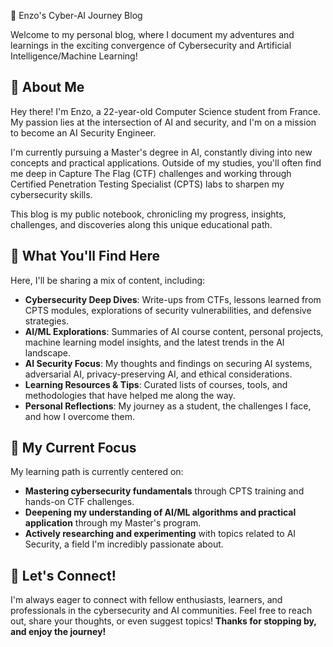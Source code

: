 🚀 Enzo's Cyber-AI Journey Blog

Welcome to my personal blog, where I document my adventures and learnings in the exciting convergence of Cybersecurity and Artificial Intelligence/Machine Learning!
## 👋 About Me

Hey there! I'm Enzo, a 22-year-old Computer Science student from France. My passion lies at the intersection of AI and security, and I'm on a mission to become an AI Security Engineer.

I'm currently pursuing a Master's degree in AI, constantly diving into new concepts and practical applications. Outside of my studies, you'll often find me deep in Capture The Flag (CTF) challenges and working through Certified Penetration Testing Specialist (CPTS) labs to sharpen my cybersecurity skills.

This blog is my public notebook, chronicling my progress, insights, challenges, and discoveries along this unique educational path.
## 🎯 What You'll Find Here

Here, I'll be sharing a mix of content, including:

- **Cybersecurity Deep Dives**: Write-ups from CTFs, lessons learned from CPTS modules, explorations of security vulnerabilities, and defensive strategies.
- **AI/ML Explorations**: Summaries of AI course content, personal projects, machine learning model insights, and the latest trends in the AI landscape.
- **AI Security Focus**: My thoughts and findings on securing AI systems, adversarial AI, privacy-preserving AI, and ethical considerations.
- **Learning Resources & Tips**: Curated lists of courses, tools, and methodologies that have helped me along the way.
- **Personal Reflections**: My journey as a student, the challenges I face, and how I overcome them.

## 🌱 My Current Focus

My learning path is currently centered on:

- **Mastering cybersecurity fundamentals** through CPTS training and hands-on CTF challenges.
- **Deepening my understanding of AI/ML algorithms and practical application** through my Master's program.
- **Actively researching and experimenting** with topics related to AI Security, a field I'm incredibly passionate about.

## 🤝 Let's Connect!

I'm always eager to connect with fellow enthusiasts, learners, and professionals in the cybersecurity and AI communities. Feel free to reach out, share your thoughts, or even suggest topics!
**Thanks for stopping by, and enjoy the journey!**
